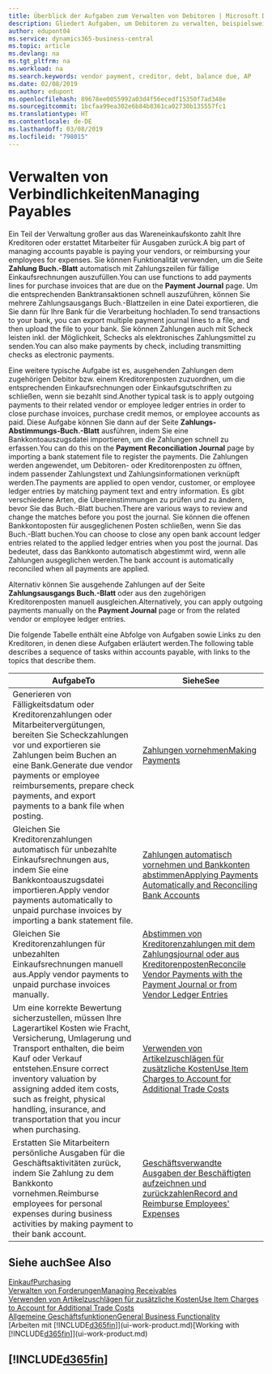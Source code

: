 ```yaml
---
title: Überblick der Aufgaben zum Verwalten von Debitoren | Microsoft Docs
description: Gliedert Aufgaben, um Debitoren zu verwalten, beispielsweise zahlende Gläubiger oder ausgehende Zahlungen an Buch-Posten, um Rechnungen oder Gutschriften zu schließen.
author: edupont04
ms.service: dynamics365-business-central
ms.topic: article
ms.devlang: na
ms.tgt_pltfrm: na
ms.workload: na
ms.search.keywords: vendor payment, creditor, debt, balance due, AP
ms.date: 02/08/2019
ms.author: edupont
ms.openlocfilehash: 89678ee0055992a03d4f56ecedf15350f7ad348e
ms.sourcegitcommit: 1bcfaa99ea302e6b84b8361ca02730b135557fc1
ms.translationtype: HT
ms.contentlocale: de-DE
ms.lasthandoff: 03/08/2019
ms.locfileid: "798015"
---
```

# <a name="managing-payables"></a><span data-ttu-id="32008-103">Verwalten von Verbindlichkeiten</span><span class="sxs-lookup"><span data-stu-id="32008-103">Managing Payables</span></span>

<span data-ttu-id="32008-104">Ein Teil der Verwaltung großer aus das Wareneinkaufskonto zahlt Ihre Kreditoren oder erstattet Mitarbeiter für Ausgaben zurück.</span><span class="sxs-lookup"><span data-stu-id="32008-104">A big part of managing accounts payable is paying your vendors, or reimbursing your employees for expenses.</span></span> <span data-ttu-id="32008-105">Sie können Funktionalität verwenden, um die Seite **Zahlung Buch.-Blatt** automatisch mit Zahlungszeilen für fällige Einkaufsrechnungen auszufüllen.</span><span class="sxs-lookup"><span data-stu-id="32008-105">You can use functions to add payments lines for purchase invoices that are due on the **Payment Journal** page.</span></span> <span data-ttu-id="32008-106">Um die entsprechenden Banktransaktionen schnell auszuführen, können Sie mehrere Zahlungsausgangs Buch.-Blattzeilen in eine Datei exportieren, die Sie dann für Ihre Bank für die Verarbeitung hochladen.</span><span class="sxs-lookup"><span data-stu-id="32008-106">To send transactions to your bank, you can export multiple payment journal lines to a file, and then upload the file to your bank.</span></span> <span data-ttu-id="32008-107">Sie können Zahlungen auch mit Scheck leisten inkl. der Möglichkeit, Schecks als elektronisches Zahlungsmittel zu senden.</span><span class="sxs-lookup"><span data-stu-id="32008-107">You can also make payments by check, including transmitting checks as electronic payments.</span></span>

<span data-ttu-id="32008-108">Eine weitere typische Aufgabe ist es, ausgehenden Zahlungen dem zugehörigen Debitor bzw. einem Kreditorenposten zuzuordnen, um die entsprechenden Einkaufsrechnungen oder Einkaufsgutschriften zu schließen, wenn sie bezahlt sind.</span><span class="sxs-lookup"><span data-stu-id="32008-108">Another typical task is to apply outgoing payments to their related vendor or employee ledger entries in order to close purchase invoices, purchase credit memos, or employee accounts as paid.</span></span> <span data-ttu-id="32008-109">Diese Aufgabe können Sie dann auf der Seite **Zahlungs-Abstimmungs-Buch.-Blatt** ausführen, indem Sie eine Bankkontoauszugsdatei importieren, um die Zahlungen schnell zu erfassen.</span><span class="sxs-lookup"><span data-stu-id="32008-109">You can do this on the **Payment Reconciliation Journal** page by importing a bank statement file to register the payments.</span></span> <span data-ttu-id="32008-110">Die Zahlungen werden angewendet, um Debitoren- oder Kreditorenposten zu öffnen, indem passender Zahlungstext und Zahlungsinformationen verknüpft werden.</span><span class="sxs-lookup"><span data-stu-id="32008-110">The payments are applied to open vendor, customer, or employee ledger entries by matching payment text and entry information.</span></span> <span data-ttu-id="32008-111">Es gibt verschiedene Arten, die Übereinstimmungen zu prüfen und zu ändern, bevor Sie das Buch.-Blatt buchen.</span><span class="sxs-lookup"><span data-stu-id="32008-111">There are various ways to review and change the matches before you post the journal.</span></span> <span data-ttu-id="32008-112">Sie können die offenen Bankkontoposten für ausgeglichenen Posten schließen, wenn Sie das Buch.-Blatt buchen.</span><span class="sxs-lookup"><span data-stu-id="32008-112">You can choose to close any open bank account ledger entries related to the applied ledger entries when you post the journal.</span></span> <span data-ttu-id="32008-113">Das bedeutet, dass das Bankkonto automatisch abgestimmt wird, wenn alle Zahlungen ausgeglichen werden.</span><span class="sxs-lookup"><span data-stu-id="32008-113">The bank account is automatically reconciled when all payments are applied.</span></span>

<span data-ttu-id="32008-114">Alternativ können Sie ausgehende Zahlungen auf der Seite **Zahlungsausgangs Buch.-Blatt** oder aus den zugehörigen Kreditorenposten manuell ausgleichen.</span><span class="sxs-lookup"><span data-stu-id="32008-114">Alternatively, you can apply outgoing payments manually on the **Payment Journal** page or from the related vendor or employee ledger entries.</span></span>

<span data-ttu-id="32008-115">Die folgende Tabelle enthält eine Abfolge von Aufgaben sowie Links zu den Kreditoren, in denen diese Aufgaben erläutert werden.</span><span class="sxs-lookup"><span data-stu-id="32008-115">The following table describes a sequence of tasks within accounts payable, with links to the topics that describe them.</span></span>

| <span data-ttu-id="32008-116">Aufgabe</span><span class="sxs-lookup"><span data-stu-id="32008-116">To</span></span> | <span data-ttu-id="32008-117">Siehe</span><span class="sxs-lookup"><span data-stu-id="32008-117">See</span></span> |
| --- | --- |
| <span data-ttu-id="32008-118">Generieren von Fälligkeitsdatum oder Kreditorenzahlungen oder Mitarbeitervergütungen, bereiten Sie Scheckzahlungen vor und exportieren sie Zahlungen beim Buchen an eine Bank.</span><span class="sxs-lookup"><span data-stu-id="32008-118">Generate due vendor payments or employee reimbursements, prepare check payments, and export payments to a bank file when posting.</span></span> |[<span data-ttu-id="32008-119">Zahlungen vornehmen</span><span class="sxs-lookup"><span data-stu-id="32008-119">Making Payments</span></span>](payables-make-payments.md) |
| <span data-ttu-id="32008-120">Gleichen Sie Kreditorenzahlungen automatisch für unbezahlte Einkaufsrechnungen aus, indem Sie eine Bankkontoauszugsdatei importieren.</span><span class="sxs-lookup"><span data-stu-id="32008-120">Apply vendor payments automatically to unpaid purchase invoices by importing a bank statement file.</span></span> |[<span data-ttu-id="32008-121">Zahlungen automatisch vornehmen und Bankkonten abstimmen</span><span class="sxs-lookup"><span data-stu-id="32008-121">Applying Payments Automatically and Reconciling Bank Accounts</span></span>](receivables-apply-payments-auto-reconcile-bank-accounts.md) |
| <span data-ttu-id="32008-122">Gleichen Sie Kreditorenzahlungen für unbezahlten Einkaufsrechnungen manuell aus.</span><span class="sxs-lookup"><span data-stu-id="32008-122">Apply vendor payments to unpaid purchase invoices manually.</span></span> |[<span data-ttu-id="32008-123">Abstimmen von Kreditorenzahlungen mit dem Zahlungsjournal oder aus Kreditorenposten</span><span class="sxs-lookup"><span data-stu-id="32008-123">Reconcile Vendor Payments with the Payment Journal or from Vendor Ledger Entries</span></span>](payables-how-apply-purchase-transactions-manually.md) |
|<span data-ttu-id="32008-124">Um eine korrekte Bewertung sicherzustellen, müssen Ihre Lagerartikel Kosten wie Fracht, Versicherung, Umlagerung und Transport enthalten, die beim Kauf oder Verkauf entstehen.</span><span class="sxs-lookup"><span data-stu-id="32008-124">Ensure correct inventory valuation by assigning added item costs, such as freight, physical handling, insurance, and transportation that you incur when purchasing.</span></span>|[<span data-ttu-id="32008-125">Verwenden von Artikelzuschlägen für zusätzliche Kosten</span><span class="sxs-lookup"><span data-stu-id="32008-125">Use Item Charges to Account for Additional Trade Costs</span></span>](payables-how-assign-item-charges.md)|
|<span data-ttu-id="32008-126">Erstatten Sie Mitarbeitern persönliche Ausgaben für die Geschäftsaktivitäten zurück, indem Sie Zahlung zu dem Bankkonto vornehmen.</span><span class="sxs-lookup"><span data-stu-id="32008-126">Reimburse employees for personal expenses during business activities by making payment to their bank account.</span></span>|[<span data-ttu-id="32008-127">Geschäftsverwandte Ausgaben der Beschäftigten aufzeichnen und zurückzahlen</span><span class="sxs-lookup"><span data-stu-id="32008-127">Record and Reimburse Employees' Expenses</span></span>](finance-how-record-reimburse-employee-expenses.md)|

## <a name="see-also"></a><span data-ttu-id="32008-128">Siehe auch</span><span class="sxs-lookup"><span data-stu-id="32008-128">See Also</span></span>
[<span data-ttu-id="32008-129">Einkauf</span><span class="sxs-lookup"><span data-stu-id="32008-129">Purchasing</span></span>](purchasing-manage-purchasing.md)  
[<span data-ttu-id="32008-130">Verwalten von Forderungen</span><span class="sxs-lookup"><span data-stu-id="32008-130">Managing Receivables</span></span>](receivables-manage-receivables.md)  
[<span data-ttu-id="32008-131">Verwenden von Artikelzuschlägen für zusätzliche Kosten</span><span class="sxs-lookup"><span data-stu-id="32008-131">Use Item Charges to Account for Additional Trade Costs</span></span>](payables-how-assign-item-charges.md)  
[<span data-ttu-id="32008-132">Allgemeine Geschäftsfunktionen</span><span class="sxs-lookup"><span data-stu-id="32008-132">General Business Functionality</span></span>](ui-across-business-areas.md)  
<span data-ttu-id="32008-133">[Arbeiten mit [!INCLUDE[d365fin](includes/d365fin_md.md)]](ui-work-product.md)</span><span class="sxs-lookup"><span data-stu-id="32008-133">[Working with [!INCLUDE[d365fin](includes/d365fin_md.md)]](ui-work-product.md)</span></span>

## [!INCLUDE[d365fin](includes/free_trial_md.md)]  
